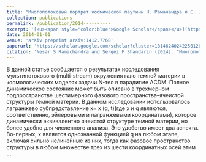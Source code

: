 ```yaml
---
title: "Многопотоковый портрет космической паутины Н. Рамачандра и С. Шандарин (США)"
collection: publications
permalink: /publication/2014----------
excerpt: '[<u><span style="color:blue">Google Scholar</span></u>](https://scholar.google.com/scholar?q=Многопотоковый+портрет+космической+паутины+Н.+Рамачандра+и+С.+Шандарин+(США))'
date: 2014-01-01
venue: 'arXiv preprint arXiv:1412.7768'
paperurl: 'https://scholar.google.com/scholar?cluster=18146240242250126125&hl=en&oi=scholarr'
citation: 'Nesar S Ramachandra and Sergei F Shandarin (2014). "Многопотоковый портрет космической паутины Н. Рамачандра и С. Шандарин (США)". arXiv preprint arXiv:1412.7768.'
---
```


В данной статье сообщается о результатах исследования мультипотокового (multi-stream) окружения гало темной материи в космологических моделях задачи N-тел в парадигме ΛCDM. Полное динамическое состояние может быть описано в трехмерном подпространстве шестимерного фазового пространства–ячеистой структуры темной материи. В данном исследовании использовалось лагранжево субпредставление x= x (q, t)(где x и q являются, соответственно, эйлеровыми и лагранжевыми координатами), которое динамически эквивалентно ячеистой структуре темной материи, но более удобно для численного анализа. Это удобство имеет два аспекта. Во-первых, x является однозначной функцией q на любом этапе, включая сильно нелинейные из них, тогда как фазовое пространство структуры в любом множестве трех из шести координатных осей этим …
